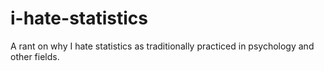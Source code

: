 # i-hate-statistics
A rant on why I hate statistics as traditionally practiced in psychology and other fields.
